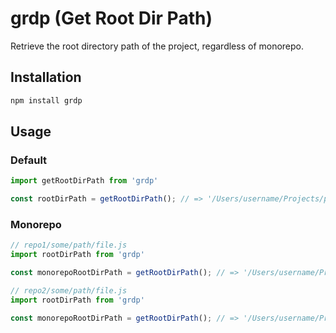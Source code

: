 # grdp (Get Root Dir Path)
Retrieve the root directory path of the project, regardless of monorepo.

## Installation

```bash
npm install grdp
```

## Usage

### Default

```js
import getRootDirPath from 'grdp'

const rootDirPath = getRootDirPath(); // => '/Users/username/Projects/project-name'
```

### Monorepo

```js
// repo1/some/path/file.js
import rootDirPath from 'grdp'

const monorepoRootDirPath = getRootDirPath(); // => '/Users/username/Projects/monorepo/repo1'
```

```js
// repo2/some/path/file.js
import rootDirPath from 'grdp'

const monorepoRootDirPath = getRootDirPath(); // => '/Users/username/Projects/monorepo/repo2'
```